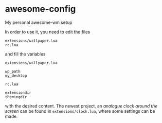# awesome-config
My personal awesome-wm setup

In order to use it, you need to edit the files

    extensions/wallpaper.lua
    rc.lua

and fill the variables

`extensions/wallpaper.lua`

    wp_path
    my_desktop

`rc.lua`

    extensiondir
    themingdir

with the desired content. The newest project, an *analogue clock around the 
screen* can be found in `extensions/clock.lua`, where some settings can be made.
